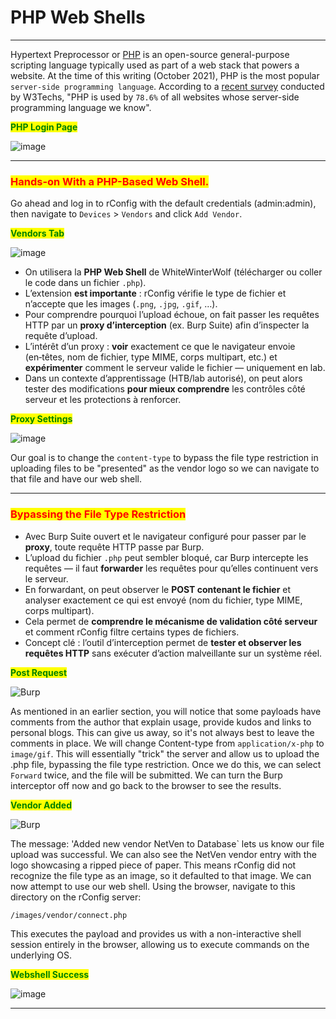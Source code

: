 # PHP Web Shells

***

Hypertext Preprocessor or [PHP](https://www.php.net) is an open-source general-purpose scripting language typically used as part of a web stack that powers a website. At the time of this writing (October 2021), PHP is the most popular `server-side programming language`. According to a [recent survey](https://w3techs.com/technologies/details/pl-php) conducted by W3Techs, "PHP is used by `78.6%` of all websites whose server-side programming language we know".

<mark style="color:green;">**PHP Login Page**</mark>

![image](https://academy.hackthebox.com/storage/modules/115/rconfig.png)

***

### <mark style="color:red;">Hands-on With a PHP-Based Web Shell.</mark>

Go ahead and log in to rConfig with the default credentials (admin:admin), then navigate to `Devices` > `Vendors` and click `Add Vendor`.

<mark style="color:green;">**Vendors Tab**</mark>

![image](https://academy.hackthebox.com/storage/modules/115/vendors_tab.png)

* On utilisera la **PHP Web Shell** de WhiteWinterWolf (télécharger ou coller le code dans un fichier `.php`).
* L’extension **est importante** : rConfig vérifie le type de fichier et n’accepte que les images (`.png`, `.jpg`, `.gif`, …).
* Pour comprendre pourquoi l’upload échoue, on fait passer les requêtes HTTP par un **proxy d’interception** (ex. Burp Suite) afin d’inspecter la requête d’upload.
* L’intérêt d’un proxy : **voir** exactement ce que le navigateur envoie (en‑têtes, nom de fichier, type MIME, corps multipart, etc.) et **expérimenter** comment le serveur valide le fichier — uniquement en lab.
* Dans un contexte d’apprentissage (HTB/lab autorisé), on peut alors tester des modifications **pour mieux comprendre** les contrôles côté serveur et les protections à renforcer.

<mark style="color:green;">**Proxy Settings**</mark>

![image](https://academy.hackthebox.com/storage/modules/115/proxy_settings.png)

Our goal is to change the `content-type` to bypass the file type restriction in uploading files to be "presented" as the vendor logo so we can navigate to that file and have our web shell.

***

### <mark style="color:red;">Bypassing the File Type Restriction</mark>

* Avec Burp Suite ouvert et le navigateur configuré pour passer par le **proxy**, toute requête HTTP passe par Burp.
* L’upload du fichier `.php` peut sembler bloqué, car Burp intercepte les requêtes — il faut **forwarder** les requêtes pour qu’elles continuent vers le serveur.
* En forwardant, on peut observer le **POST contenant le fichier** et analyser exactement ce qui est envoyé (nom du fichier, type MIME, corps multipart).
* Cela permet de **comprendre le mécanisme de validation côté serveur** et comment rConfig filtre certains types de fichiers.
* Concept clé : l’outil d’interception permet de **tester et observer les requêtes HTTP** sans exécuter d’action malveillante sur un système réel.

<mark style="color:green;">**Post Request**</mark>

![Burp](https://academy.hackthebox.com/storage/modules/115/burp.png)

As mentioned in an earlier section, you will notice that some payloads have comments from the author that explain usage, provide kudos and links to personal blogs. This can give us away, so it's not always best to leave the comments in place. We will change Content-type from `application/x-php` to `image/gif`. This will essentially "trick" the server and allow us to upload the .php file, bypassing the file type restriction. Once we do this, we can select `Forward` twice, and the file will be submitted. We can turn the Burp interceptor off now and go back to the browser to see the results.

<mark style="color:green;">**Vendor Added**</mark>

![Burp](https://academy.hackthebox.com/storage/modules/115/added_vendor.png)

The message: 'Added new vendor NetVen to Database\` lets us know our file upload was successful. We can also see the NetVen vendor entry with the logo showcasing a ripped piece of paper. This means rConfig did not recognize the file type as an image, so it defaulted to that image. We can now attempt to use our web shell. Using the browser, navigate to this directory on the rConfig server:

`/images/vendor/connect.php`

This executes the payload and provides us with a non-interactive shell session entirely in the browser, allowing us to execute commands on the underlying OS.

<mark style="color:green;">**Webshell Success**</mark>

![image](https://academy.hackthebox.com/storage/modules/115/web_shell_now.png)

***

